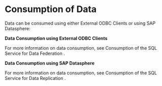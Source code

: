 <!-- loio964bd46d922244028689594d87b62848 -->

# Consumption of Data

Data can be consumed using either External ODBC Clients or using SAP Datasphere:

**Data Consumption using External ODBC Clients**

For more information on data consumption, see Consumption of the SQL Service for Data Federation <?sap-ot O2O class="- topic/xref " href="6ac9ec8dd35a4ccc9dab42bfce6c21b6.xml" text="" desc="" xtrc="xref:1" xtrf="file:/home/builder/src/dita-all/jjq1673438782153/loio2080d0faf9d84ce6aa14caa4caa32935_en-US/src/content/localization/en-us/964bd46d922244028689594d87b62848.xml" output-class="" outputTopicFile="file:/home/builder/tp.net.sf.dita-ot/2.3/plugins/com.elovirta.dita.markdown_1.3.0/xsl/dita2markdownImpl.xsl" ?> .

**Data Consumption using SAP Datasphere**

For more information on data consumption, see Consumption of the SQL Service for Data Replication <?sap-ot O2O class="- topic/xref " href="b97bc39ba26c4694984df6b710845e07.xml" text="" desc="" xtrc="xref:2" xtrf="file:/home/builder/src/dita-all/jjq1673438782153/loio2080d0faf9d84ce6aa14caa4caa32935_en-US/src/content/localization/en-us/964bd46d922244028689594d87b62848.xml" output-class="" outputTopicFile="file:/home/builder/tp.net.sf.dita-ot/2.3/plugins/com.elovirta.dita.markdown_1.3.0/xsl/dita2markdownImpl.xsl" ?> .

